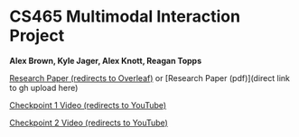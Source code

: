 # CS465 Multimodal Interaction Project
**Alex Brown, Kyle Jager, Alex Knott, Reagan Topps**

[Research Paper (redirects to Overleaf)](https://www.overleaf.com/read/skzrnbbvccyt#cca97e) or [Research Paper (pdf)](direct link to gh upload here)

[Checkpoint 1 Video (redirects to YouTube)](https://www.youtube.com/watch?v=WosGP-4NCTI)

[Checkpoint 2 Video (redirects to YouTube)]((https://www.youtube.com/watch?v=jsuiLA7U5C4))
